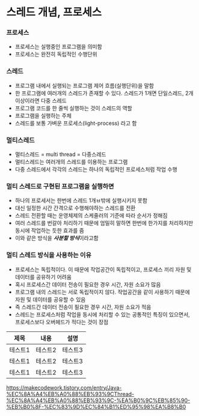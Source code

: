 # 스레드 개념, 프로세스

### 프로세스
- 프로세스는 실행중인 프로그램을 의미함
- 프로세스는 완전히 독립적인 수행단위


### 스레드
- 프로그램 내에서 실행되는 프로그램 제어 흐름(실행단위)을 말함
- 한 프로그램에 여러개의 스레드가 존재할 수 있다. 스레드가 1개면 단일스레드, 2개 이상이라면 다중 스레드
- 프로그램 코드를 한 줄씩 실행하는 것이 스레드의 역할
- 프로그램을 실행하는 주체
- 스레드를 보통 가벼운 프로세스(light-process) 라고 함

### 멀티스레드
- 멀티스레드 = multi thread = 다중스레드
- 멀티스레드는 여러개의 스레드를 이용하는 프로그램
- 다중 스레드에서 각각의 스레드는 하나의 독립적인 프로세스처럼 작업 수행


### 멀티 스레드로 구현된 프로그램을 실행하면
- 하나의 프로세서는 한번에 스레드 1개ㅂ밖에 실행시키지 못함
- 대신 일정한 시간 간격으로 수행해야하는 스레드를 전환
- 스레드 전환할 때는 운영체제의 스케줄러의 기준에 따라 순서가 정해짐
- 여러 스레드를 번갈아 처리하기 때문에 엄밀히 말하면 한번에 한가지를 처리하지만 동시에 작업하는 듯한 효과를 줌
- 이와 같은 방식을 ***사분할 방식***이라고함

### 멀티 스레드 방식을 사용하는 이유
- 프로세스는 독립적이다. 이 때문에 작업공간이 독립적이고, 프로세스 끼리 자원 및 데이터를 공유하기 어려움
- 혹시 프로세스간 데이터 전송이 필요한 경우 시간, 자원 소요가 많음
- 프로그램 내의 스레드는 서로 독립적이지 않다. 작업공간을 같이 사용하기 때문에 자원 및 데이터를 공유할 수 있음
- 즉 스레드간 데이터 전송이 필요한 경우 시간, 자원 소요가 적음
- 스레드는 프로세스처럼 작업을 동시에 처리할 수 있는 공통적인 특징이 있으면서, 프로세스보다 오버헤드가 적다는 것이 장점


|제목|내용|설명|
|------|---|---|
|테스트1|테스트2|테스트3|
|테스트1|테스트2|테스트3|
|테스트1|테스트2|테스트3|





https://makecodework.tistory.com/entry/Java-%EC%8A%A4%EB%A0%88%EB%93%9CThread-%EC%8A%A4%EB%A0%88%EB%93%9C-%EA%B0%9C%EB%85%90-%EB%B0%8F-%EC%83%9D%EC%84%B1%ED%95%98%EA%B8%B0
